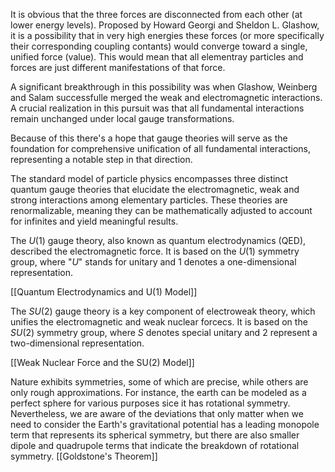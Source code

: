 It is obvious that the three forces are disconnected from each other (at lower energy levels). Proposed by Howard Georgi and Sheldon L. Glashow, it is a possibility that in very high energies these forces (or more specifically their corresponding coupling contants) would converge toward a single, unified force (value). This would mean that all elementray particles and forces are just different manifestations of that force.

A significant breakthrough in this possibility was when Glashow, Weinberg and Salam successfulle merged the weak and electromagnetic interactions. A crucial realization in this pursuit was that all fundamental interactions remain unchanged under local gauge transformations. 

Because of this there's a hope that gauge theories will serve as the foundation for comprehensive unification of all fundamental interactions, representing a notable step in that direction.

The standard model of particle physics encompasses three distinct quantum gauge theories that elucidate the electromagnetic, weak and strong interactions among elementary particles. These theories are renormalizable, meaning they can be mathematically adjusted to account for infinites and yield meaningful results. 

The $U(1)$ gauge theory, also known as quantum electrodynamics (QED), described the electromagnetic force. It is based on the $U(1)$ symmetry group, where "$U$" stands for unitary and $1$ denotes a one-dimensional representation. 

[[Quantum Electrodynamics and U(1) Model]]

The $SU(2)$ gauge theory is a key component of electroweak theory, which unifies the electromagnetic and weak nuclear forcecs. It is based on the $SU(2)$ symmetry group, where $S$ denotes special unitary and $2$ represent a two-dimensional representation.

[[Weak Nuclear Force and the SU(2) Model]]


Nature exhibits symmetries, some of which are precise, while others are only rough approximations. For instance, the earth can be modeled as a perfect sphere for various purposes sice it has rotational symmetry. Nevertheless, we are aware of the deviations that only matter when we need to consider the Earth's gravitational potential has a leading monopole term that represents its spherical symmetry, but there are also smaller dipole and quadrupole terms that indicate the breakdown of rotational symmetry.
[[Goldstone's Theorem]]
